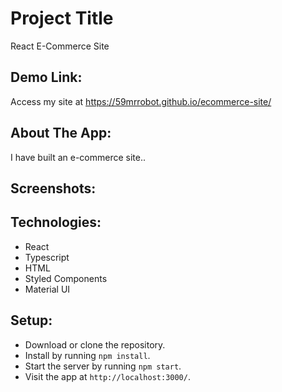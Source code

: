 # Project Title

React E-Commerce Site

## Demo Link:

Access my site at https://59mrrobot.github.io/ecommerce-site/

## About The App:

I have built an e-commerce site..

## Screenshots:

<!-- ![App screenshot - forecast accordion collapsed](weather-screenshot1.png)
![App screenshot - forecast accordion expanded](weather-screenshot2.png) -->

## Technologies:

- React
- Typescript
- HTML
- Styled Components
- Material UI

## Setup:

- Download or clone the repository.
- Install by running `npm install`.
- Start the server by running `npm start`.
- Visit the app at `http://localhost:3000/`.

